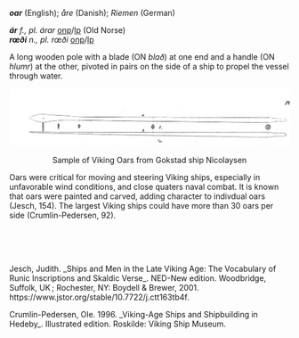 **_oar_** (English); _åre_ (Danish); _Riemen_ (German)  

_**ár** f., pl. árar_ [onp](https://onp.ku.dk/onp/onp.php?o4167)/[lp](https://lexiconpoeticum.org/m.php?p=lemma&i=4453) (Old Norse)   
_**rœði** n., pl. rœði_ [onp](https://onp.ku.dk/onp/onp.php?o65885)/[lp](https://lexiconpoeticum.org/m.php?p=lemma&i=69061) 

A long wooden pole with a blade (ON _blað_) at one end and a handle (ON _hlumr_) at the other, pivoted in pairs on the side of a ship to propel the vessel through water.  

![oar from Gokstad ship](../images/Nicolaysen_Oars.png)

<p align="center">
Sample of Viking Oars from Gokstad ship Nicolaysen 
</p>


Oars were critical for moving and steering Viking ships, especially in unfavorable wind conditions, and close quaters naval combat. It is known that oars were painted and carved, adding character to indivdual oars (Jesch, 154).  The largest Viking ships could have more than 30 oars per side (Crumlin-Pedersen, 92). 


<br/><br/><br/>
  
<p> 
  Jesch, Judith. _Ships and Men in the Late Viking Age: The Vocabulary of Runic Inscriptions and Skaldic Verse_. NED-New edition. Woodbridge, Suffolk, UK ; Rochester, NY: 
Boydell & Brewer, 2001. https://www.jstor.org/stable/10.7722/j.ctt163tb4f.
</p>
<p> 
  Crumlin-Pedersen, Ole. 1996. _Viking-Age Ships and Shipbuilding in Hedeby_. Illustrated edition. Roskilde: Viking Ship Museum.
</p>

